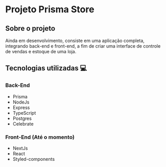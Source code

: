# Projeto Prisma Store

## Sobre o projeto

Ainda em desenvolvimento, consiste em uma aplicação completa, integrando back-end e front-end,
a fim de criar uma interface de controle de vendas e estoque de uma loja.

## Tecnologias utilizadas 💻

### Back-End
  - Prisma
  - NodeJs
  - Express
  - TypeScript
  - Postgres
  - Celebrate

### Front-End (Até o momento)
  - NextJs
  - React
  - Styled-components